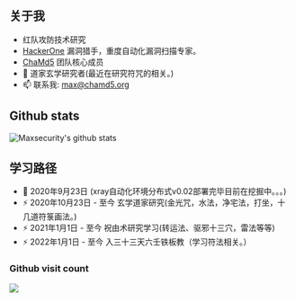 ## 关于我

- 红队攻防技术研究
- [HackerOne](https://hackerone.com/maxsecurity) 漏洞猎手，重度自动化漏洞扫描专家。
- [ChaMd5](http://www.chamd5.org/) 团队核心成员
- 🌱 道家玄学研究者(最近在研究符咒的相关。)
- 📫 联系我: max@chamd5.org

## Github stats
![Maxsecurity's github stats](https://github-readme-stats.vercel.app/api?username=Maxsecurity&count_private=true&show_icons=true)

## 学习路径
- 🔭 2020年9月23日 (xray自动化环境分布式v0.02部署完毕目前在挖掘中。。。)
- ⚡ 2020年10月23日 - 至今 玄学道家研究(金光咒，水法，净宅法，打坐，十几道符箓画法。)
- ⚡ 2021年1月1日 - 至今 祝由术研究学习(转运法、驱邪十三穴，雷法等等)
- ⚡ 2022年1月1日 - 至今 入三十三天六壬铁板教（学习符法相关。）


### Github visit count
<p align="left"> 
  <img src="https://profile-counter.glitch.me/Maxsecurity/count.svg" /><br>
</p>

